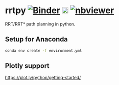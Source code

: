 # rrtpy [![Binder](https://mybinder.org/badge_logo.svg)](https://mybinder.org/v2/gh/Robust-Aerial-Robotics/rrtpy/master) [<img src="https://jupyter.org/assets/main-logo.svg" height="20" title="JupyterLab">](https://mybinder.org/v2/gh/Robust-Aerial-Robotics/rrtpy/master?urlpath=lab) [![nbviewer](https://img.shields.io/badge/view%20on-nbviewer-brightgreen.svg)](http://nbviewer.jupyter.org/github/Robust-Aerial-Robotics/rrtpy/tree/master)

RRT/RRT* path planning in python.

## Setup for Anaconda

```bash
conda env create -f environment.yml
```

## Plotly support

https://plot.ly/python/getting-started/
